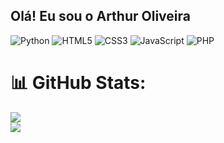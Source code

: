 ## Olá! Eu sou o Arthur Oliveira


![Python](https://img.shields.io/badge/python-3670A0?style=for-the-badge&logo=python&logoColor=ffdd54) ![HTML5](https://img.shields.io/badge/html5-%23E34F26.svg?style=for-the-badge&logo=html5&logoColor=white) ![CSS3](https://img.shields.io/badge/css3-%231572B6.svg?style=for-the-badge&logo=css3&logoColor=white) ![JavaScript](https://img.shields.io/badge/javascript-%23323330.svg?style=for-the-badge&logo=javascript&logoColor=%23F7DF1E) ![PHP](https://img.shields.io/badge/php-%23777BB4.svg?style=for-the-badge&logo=php&logoColor=white)
# 📊 GitHub Stats:
![](https://github-readme-stats.vercel.app/api?username=ArthurOliv2&theme=dracula&hide_border=false&include_all_commits=true&count_private=true)<br/>
[![](https://visitcount.itsvg.in/api?id=ArthurOliv2&icon=0&color=0)](https://visitcount.itsvg.in)

<!-- Proudly created with GPRM ( https://gprm.itsvg.in ) -->
